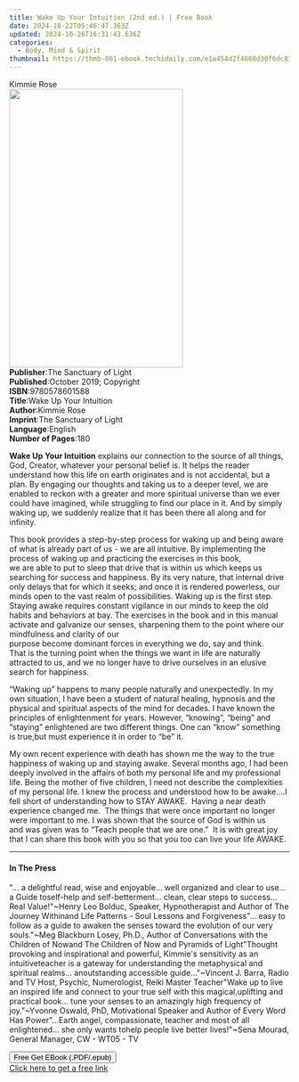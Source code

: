 ```yaml
---
title: Wake Up Your Intuition (2nd ed.) | Free Book
date: 2024-10-22T05:46:47.363Z
updated: 2024-10-26T16:31:43.636Z
categories:
  - Body, Mind & Spirit
thumbnail: https://thmb-001-ebook.techidaily.com/e1a454d2f4608d30f6dc835b7d49d92e520f88f2f49cd9263d7dfffb469ee0f9.jpg
---
```

<main id="book-container">
  <div class="flex flex-col">
    <div class="book-brief flex-1 py-6 px-4 sm:p-6 md:py-10 md:px-8">
      <!-- brief-->
      <div class="book-brief-main">Kimmie Rose</div>
    </div>
    <div
      class="book-meta-info flex-1 grid gap-4 col-start-1 col-end-3 row-start-1 sm:mb-6 sm:grid-cols-4 lg:gap-6 lg:col-start-2 lg:row-end-6 lg:row-span-6 lg:mb-0"
    >
      <div
        class="book-meta-info-left place-content-center mt-4 p-4 text-sm leading-6 col-start-2 col-span-2 dark:text-slate-400"
      >
        <img
          class="w-full h-500 object-cover rounded-lg sm:h-255 sm:col-span-2 lg:col-span-full"
          src="https://img-001-ebook.techidaily.com/a52d2dc744ff3cc17f6a3d1f3c69e71349ed9eb4e756c20294c25c646bef1902.jpg"
          alt=""
          width="312"
          height="500"
        />
      </div>
      <div
        class="book-meta-info-right mt-2 col-start-1 row-start-2 col-span-3 self-center"
      >
        <!-- meta data  -->
        <div class="flex flex-col px-4 md:px-8">
          <div class="flex-1">
            <strong>Publisher</strong>:<span class="px-2"
              >The Sanctuary of Light</span
            >
          </div>
          <div class="flex-1">
            <strong>Published</strong>:<span class="px-2"
              >October 2019; Copyright</span
            >
          </div>
          <div class="flex-1">
            <strong>ISBN</strong>:<span class="px-2">9780578601588</span>
          </div>
          <div class="flex-1">
            <strong>Title</strong>:<span class="px-2"
              >Wake Up Your Intuition</span
            >
          </div>
          <div class="flex-1">
            <strong>Author</strong>:<span class="px-2">Kimmie Rose</span>
          </div>
          <div class="flex-1">
            <strong>Imprint</strong>:<span class="px-2"
              >The Sanctuary of Light</span
            >
          </div>
          <div class="flex-1">
            <strong>Language</strong>:<span class="px-2">English</span>
          </div>
          <div class="flex-1">
            <strong>Number of Pages</strong>:<span class="px-2">180</span>
          </div>
        </div>
      </div>
    </div>
    <div class="book-description flex-1 py-6 px-4 sm:p-6 md:py-10 md:px-8">
      <div class="book-description-main">
        <div accordion-content="" id="description">
          <p>
            <strong>Wake Up Your Intuition</strong>&nbsp;explains our connection
            to the source of all things, God, Creator, whatever your personal
            belief is. It helps the reader understand how this life on earth
            originates and is not accidental, but a plan. By engaging our
            thoughts and taking us to a deeper level, we are enabled to reckon
            with a greater and more spiritual universe than we ever could have
            imagined, while struggling to find our place in it. And by simply
            waking up, we suddenly realize that it has been there all along and
            for infinity.
          </p>
          <p>
            This book provides a step-by-step process for waking up and being
            aware of what is already part of us - we are all intuitive. By
            implementing the process of waking up and practicing the exercises
            in this book, we&nbsp;are&nbsp;able&nbsp;to&nbsp;put to sleep that
            drive that&nbsp;is&nbsp;within us which keeps us searching for
            success and happiness. By its very nature, that internal drive only
            delays that for which&nbsp;it&nbsp;seeks; and once&nbsp;it
            is&nbsp;rendered powerless, our minds open to
            the&nbsp;vast&nbsp;realm of possibilities. Waking
            up&nbsp;is&nbsp;the&nbsp;first&nbsp;step. Staying awake requires
            constant vigilance&nbsp;in&nbsp;our minds to keep the old habits and
            behaviors at&nbsp;bay.&nbsp;The exercises&nbsp;in&nbsp;the book
            and&nbsp;in&nbsp;this manual activate and galvanize our senses,
            sharpening them to the&nbsp;point&nbsp;where our mindfulness and
            clarity&nbsp;of&nbsp;our
            purpose&nbsp;become&nbsp;dominant&nbsp;forces&nbsp;in&nbsp;everything
            we do, say and think. That&nbsp;is&nbsp;the turning point when the
            things we want&nbsp;in life&nbsp;are naturally attracted to
            us,&nbsp;and&nbsp;we&nbsp;no&nbsp;longer&nbsp;have
            to&nbsp;drive&nbsp;ourselves&nbsp;in&nbsp;an elusive search
            for&nbsp;happiness.
          </p>
          <p>
            “Waking up” happens to many people naturally and
            unexpectedly.&nbsp;In my own situation, I have been a student of
            natural healing, hypnosis and the physical and spiritual aspects of
            the mind for decades. I have known the principles of enlightenment
            for years. However, “knowing”, “being” and “staying” enlightened are
            two different things. One can “know” something
            is&nbsp;true,but&nbsp;must experience it in order to “be” it.
          </p>
          <p>
            My own recent experience with death has shown me the way to the true
            happiness of waking up and staying awake. Several months ago, I had
            been deeply involved in the affairs of both my personal life and my
            professional life. Being the mother of five children, I need not
            describe the complexities of my personal life. I knew the process
            and understood how to be awake....I fell short of understanding how
            to STAY AWAKE.&nbsp; Having a near death experience changed
            me.&nbsp; The things that were once important no longer were
            important to me. I was shown that the&nbsp;source of
            God&nbsp;is&nbsp;within us and&nbsp;was given was to “Teach people
            that we are one.”&nbsp; It is with great joy that I can share this
            book with you so that you too can live your life AWAKE.&nbsp;
          </p>
        </div>
        <div class="accordion-fader"></div>
      </div>
    </div>
    <div class="book-excerpts flex-1 py-6 px-4 sm:p-6 md:py-10 md:px-8">
      <!-- excerpts-->
      <div class="book-excerpts-main">
        <hr />
        <h4 class="placeholder placeholder-heading">
          <span>In The Press</span>
        </h4>
        <p>
          "... a delightful read, wise and enjoyable... well organized and clear
          to use... a Guide toself-help and self-betterment... clean, clear
          steps to success... Real Value!"~Henry Leo Bolduc, Speaker,
          Hypnotherapist and Author of The Journey Withinand Life Patterns -
          Soul Lessons and Forgiveness"... easy to follow as a guide to awaken
          the senses toward the evolution of our very souls."~Meg Blackburn
          Losey, Ph.D., Author of Conversations with the Children of Nowand The
          Children of Now and Pyramids of Light"Thought provoking and
          inspirational and powerful, Kimmie's sensitivity as an
          intuitiveteacher is a gateway for understanding the metaphysical and
          spiritual realms... anoutstanding accessible guide..."~Vincent J.
          Barra, Radio and TV Host, Psychic, Numerologist, Reiki Master
          Teacher"Wake up to live an inspired life and connect to your true self
          with this magical,uplifting and practical book... tune your senses to
          an amazingly high frequency of joy."~Yvonne Oswald, PhD, Motivational
          Speaker and Author of Every Word Has Power"...Earth angel,
          compassionate, teacher and most of all enlightened... she only wants
          tohelp people live better lives!"~Sena Mourad, General Manager, CW -
          WT05 - TV
        </p>
      </div>
    </div>
    <div
      class="book-about-author flex-1 py-6 px-4 sm:p-6 md:py-10 md:px-8"
    ></div>
    <div class="book-free-get flex-1 py-6 px-4 sm:p-6 md:py-10 md:px-8">
      <button
        id="btn-free-get"
        class="bg-blue-500 hover:bg-blue-700 text-white font-bold py-2 px-4 rounded"
      >
        Free Get EBook (.PDF/.epub)
      </button>
      <div id="countdown-display" class="px-2 text-lg mt-2"></div>
      <a
        id="free-link"
        class="hidden bg-blue-500 hover:bg-blue-700 text-white font-bold py-2 px-4 rounded"
        href="https://www.ebooks.com/en-us/book/209887677/wake-up-your-intuition/kimmie-rose/"
        target="_blank"
        >Click here to get a free link</a
      >
    </div>
    <script>
      let countdownTime = 0;
      let countdownInterval = null;
      document
        .getElementById('btn-free-get')
        .addEventListener('click', startCountdown);
      function startCountdown() {
        countdownTime = new Date().getTime() + 60000 * 3;
        countdownInterval = setInterval(updateCountdown, 1000);
        document.getElementById('btn-free-get').disabled = true;
        document
          .getElementById('btn-free-get')
          .classList.add('bg-gray-500', 'cursor-not-allowed');
      }
      function updateCountdown() {
        let currentTime = new Date().getTime();
        let timeLeft = countdownTime - currentTime;
        let secondsLeft = Math.floor(timeLeft / 1000);
        document.getElementById('countdown-display').innerHTML =
          `Remaining time: ${secondsLeft} seconds.`;
        if (secondsLeft <= 0) {
          clearInterval(countdownInterval);
          document.getElementById('btn-free-get').classList.add('hidden');
          document.getElementById('free-link').classList.remove('hidden');
          document.getElementById('countdown-display').innerHTML = '';
        }
      }
    </script>
  </div>
</main>

<ins class="adsbygoogle"
      style="display:block"
      data-ad-client="ca-pub-7571918770474297"
      data-ad-slot="8358498916"
      data-ad-format="auto"
      data-full-width-responsive="true"></ins>
    